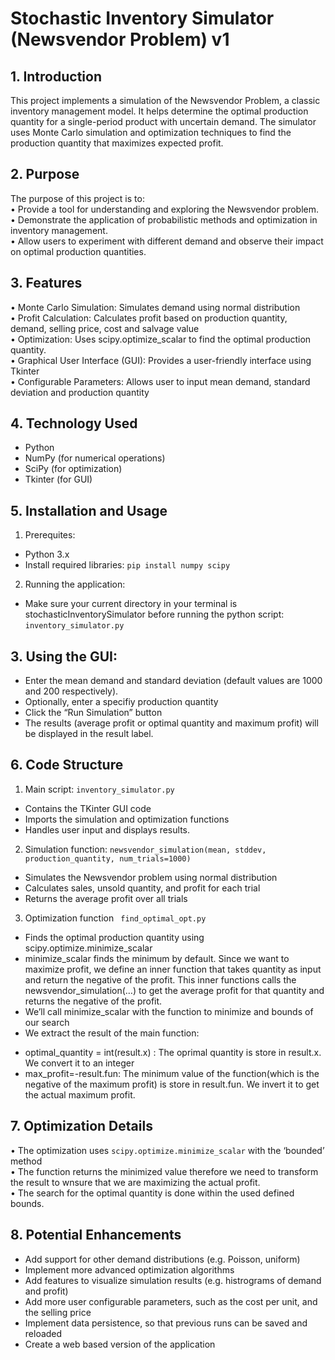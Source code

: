 # Stochastic Inventory Simulator (Newsvendor Problem) v1

## 1.	Introduction
This project implements a simulation of the Newsvendor Problem, a classic inventory management model. It helps determine the optimal production quantity for a single-period product with uncertain demand. The simulator uses Monte Carlo simulation and optimization techniques to find the production quantity that maximizes expected profit. 

## 2.	Purpose
The purpose of this project is to: <br/>
•	Provide a tool for understanding and exploring the Newsvendor problem.<br/>
•	Demonstrate the application of probabilistic methods and optimization in inventory management. <br/>
•	Allow users to experiment with different demand and observe their impact on optimal production quantities. <br/>

## 3.	Features
•	Monte Carlo Simulation: Simulates demand using normal distribution<br/>
•	Profit Calculation: Calculates profit based on production quantity, demand, selling price, cost and salvage value<br/>
•	Optimization: Uses scipy.optimize_scalar to find the optimal production quantity.<br/>
•	Graphical User Interface (GUI): Provides a user-friendly interface using Tkinter<br/>
•	Configurable Parameters: Allows user to input mean demand, standard deviation and production quantity<br/>

## 4.	Technology Used
* Python
* NumPy (for numerical operations)
* SciPy (for optimization)
* Tkinter (for GUI)

## 5.	Installation and Usage
1.	Prerequites:
* Python 3.x
* Install required libraries: ```pip install numpy scipy```
2.	Running the application: 
* Make sure your current directory in your terminal is stochasticInventorySimulator before running the python script: ```inventory_simulator.py ```
 
## 3.	Using the GUI: 
* Enter the mean demand and standard deviation (default values are 1000 and 200 respectively).
* Optionally, enter a specifiy production quantity
* Click the “Run Simulation” button
* The results (average profit or optimal quantity and maximum profit) will be displayed in the result label. <br/>

## 6.	Code Structure
1. Main script: ```inventory_simulator.py ```
* Contains the TKinter GUI code
* Imports the simulation and optimization functions
* Handles user input and displays results.

2. Simulation function: ```newsvendor_simulation(mean, stddev, production_quantity, num_trials=1000)```
* Simulates the Newsvendor problem using normal distribution
* Calculates sales, unsold quantity, and profit for each trial
* Returns the average profit over all trials
  
3. Optimization function ``` find_optimal_opt.py```
* Finds the optimal production quantity using scipy.optimize.minimize_scalar
* minimize_scalar finds the minimum by default. Since we want to maximize profit, we define an inner function that takes quantity as input and return the negative of the profit. This inner functions calls the newsvendor_simulation(…) to get the average profit for that quantity and returns the negative of the profit.
* We’ll call minimize_scalar with the function to minimize and bounds of our search
* We extract the result of the main function:
- optimal_quantity = int(result.x) : The oprimal quantity is store in result.x. We convert it to an integer
- max_profit=-result.fun: The minimum value of the function(which is the negative of the maximum profit) is store in result.fun. We invert it to get the actual maximum profit.<br/>
   
## 7.	Optimization Details
•	The optimization uses ```scipy.optimize.minimize_scalar``` with the ‘bounded’ method<br/>
•	The function returns the minimized value therefore we need to transform the result to wnsure that we are maximizing the actual profit.<br/>
•	The search for the optimal quantity is done within the used defined bounds.<br/>

## 8.	Potential Enhancements
* Add support for other demand distributions (e.g. Poisson, uniform)
* Implement more advanced optimization algorithms
* Add features to visualize simulation results (e.g. histrograms of demand and profit)
* Add more user configurable parameters, such as the cost per unit, and the selling price
* Implement data persistence, so that previous runs can be saved and reloaded
* Create a web based version of the application 

